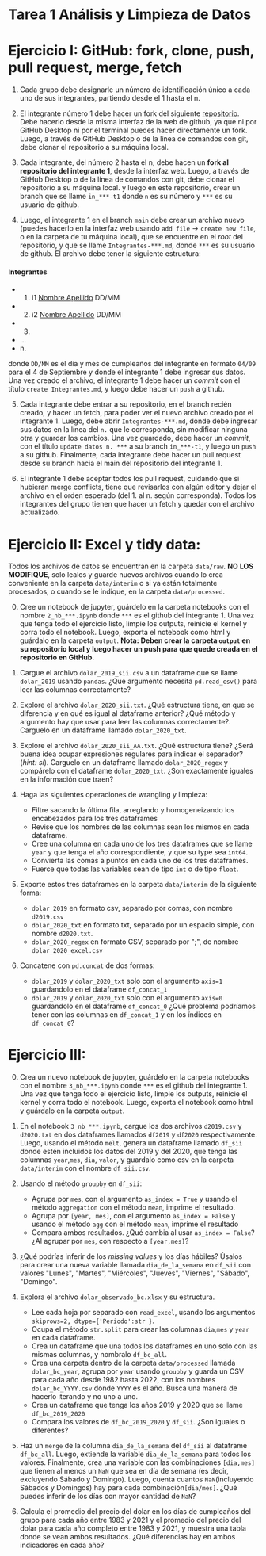 # Tarea 1 Análisis y Limpieza de Datos



# Ejercicio I: GitHub: fork, clone, push, pull request, merge, fetch

1. Cada grupo debe designarle un número de identificación único a cada uno de sus integrantes, partiendo desde el 1 hasta el n.
2. El integrante número 1 debe hacer un fork del siguiente [repositorio](https://github.com/vmlandae/tarea1-add). Debe hacerlo desde la misma interfaz de la web de github, ya que ni por GitHub Desktop ni por el terminal puedes hacer directamente un fork. Luego, a través de GitHub Desktop o de la línea de comandos con git, debe clonar el repositorio a su máquina local.

3. Cada integrante, del número 2 hasta el n, debe hacen un **fork al repositorio del integrante 1**, desde la interfaz web. Luego, a través de GitHub Desktop o de la línea de comandos con git, debe clonar el repositorio a su máquina local. y luego en este repositorio, crear un branch que se llame `in_***-t1` donde `n` es su número y `***` es su usuario de github.  

4. Luego, el integrante 1 en el branch `main` debe crear un archivo nuevo (puedes hacerlo en la interfaz web usando `add file` -> `create new file`, o en la carpeta de tu máquina local), que se encuentre en el *root* del repositorio, y que se llame `Integrantes-***.md`,  donde `***` es su usuario de github. El archivo debe tener la siguiente estructura:

#### Integrantes

  * 1. i1 [Nombre Apellido](https://github.com/***) DD/MM
  * 2. i2 [Nombre Apellido](https://github.com/***) DD/MM
  * 3. 
  * ...
  * n. 

donde `DD/MM` es el día y mes de cumpleaños del integrante en formato `04/09` para el 4 de Septiembre y donde el integrante 1 debe ingresar sus datos. Una vez creado el archivo, el integrante 1 debe hacer un *commit* con el título `create Integrantes.md`, y luego debe hacer un `push` a github.

5. Cada integrante debe entrar a su repositorio, en el branch recién creado, y hacer un fetch, para poder ver el nuevo archivo creado por el integrante 1. Luego, debe abrir `Integrantes-***.md`, donde debe ingresar sus datos en la línea del `n.` que le corresponda, sin modificar ninguna otra y guardar los cambios. Una vez guardado, debe hacer un *commit*, con el título `update datos n. ***` a su branch `in_***-t1`, y luego un `push` a su github. Finalmente, cada integrante debe hacer un pull request desde su branch hacia el main del repositorio del integrante 1. 

6. El integrante 1 debe aceptar todos los pull request, cuidando que si hubieran merge conflicts, tiene que revisarlos con algún editor y dejar el archivo en el orden esperado (del 1. al n. según corresponda). Todos los integrantes del grupo tienen que hacer un fetch y quedar con el archivo actualizado. 

# Ejercicio II: Excel y tidy data:

Todos los archivos de datos se encuentran en la carpeta `data/raw`. **NO LOS MODIFIQUE**, solo lealos y guarde nuevos archivos cuando lo crea conveniente en la carpeta `data/interim` o si ya están totalmente procesados, o cuando se le indique, en la carpeta `data/processed`.

0. Cree un notebook de jupyter, guárdelo en la carpeta notebooks con el nombre `2_nb_***.ipynb` donde `***` es el github del integrante 1. Una vez que tenga todo el ejercicio listo, limpie los outputs, reinicie el kernel y corra todo el notebook. Luego, exporta el notebook como html y guárdalo en la carpeta `output`. **Nota: Deben crear la carpeta `output` en su repositorio local y luego hacer un push para que quede creada en el repositorio en GitHub**.

1. Cargue el archivo `dolar_2019_sii.csv` a un dataframe que se llame `dolar_2019` usando `pandas`. ¿Que argumento necesita `pd.read_csv()` para leer las columnas correctamente?
2. Explore el archivo `dolar_2020_sii.txt`. ¿Qué estructura tiene, en que se diferencia y en qué es igual al dataframe anterior?  ¿Qué método y argumento hay que usar para leer las columnas correctamente?. Carguelo en un dataframe llamado `dolar_2020_txt`.
3. Explore el archivo `dolar_2020_sii_AA.txt`.  ¿Qué estructura tiene? ¿Será buena idea ocupar expresiones regulares para indicar el separador? (*hint: sí*). Carguelo en un dataframe llamado `dolar_2020_regex` y compárelo con el dataframe `dolar_2020_txt`. ¿Son exactamente iguales en la información que traen?
4. Haga las siguientes operaciones de wrangling y limpieza:
    * Filtre sacando la última fila, arreglando y homogeneizando los encabezados para los tres dataframes 
    * Revise que los nombres de las columnas sean los mismos en cada dataframe.
    * Cree una columna en cada uno de los tres dataframes que se llame `year` y que tenga el año correspondiente, y que su type sea `int64`.
    * Convierta las comas a puntos en cada uno de los tres dataframes.
    * Fuerce que todas las variables sean de tipo `int` o de tipo `float`.
5. Exporte estos tres dataframes en la carpeta `data/interim` de la siguiente forma:
    * `dolar_2019` en formato csv, separado por comas, con nombre `d2019.csv`
    * `dolar_2020_txt` en formato txt, separado por un espacio simple, con nombre `d2020.txt`.
    * `dolar_2020_regex` en formato CSV, separado por ";", de nombre `dolar_2020_excel.csv`  
6. Concatene con `pd.concat` de dos formas:
    * `dolar_2019` y `dolar_2020_txt` solo con el argumento `axis=1` guardandolo en el dataframe `df_concat_1`
    * `dolar_2019` y `dolar_2020_txt` solo con el argumento  `axis=0`  guardandolo en el dataframe `df_concat_0`
¿Qué problema podríamos tener con las columnas en `df_concat_1` y en los índices en `df_concat_0`?

# Ejercicio III: 

0. Crea un nuevo notebook de jupyter, guárdelo en la carpeta notebooks con el nombre `3_nb_***.ipynb` donde `***` es el github del integrante 1. Una vez que tenga todo el ejercicio listo, limpie los outputs, reinicie el kernel y corra todo el notebook. Luego, exporta el notebook como html y guárdalo en la carpeta `output`.
1. En el notebook `3_nb_***.ipynb`, cargue los dos archivos `d2019.csv` y `d2020.txt` en dos dataframes llamados `df2019` y `df2020` respectivamente. Luego, usando el método `melt`, genera un dataframe llamado `df_sii` donde estén incluidos los datos del 2019 y del 2020, que tenga las columnas `year`,`mes`, `dia`, `valor`, y guardalo como csv en la carpeta `data/interim` con el nombre `df_sii.csv`.     
2. Usando el método `groupby` en `df_sii`:
    * Agrupa por `mes`, con el argumento `as_index = True` y usando el método `aggregation` con el método `mean`, imprime el resultado.
    * Agrupa por `[year, mes]`, con el argumento `as_index = False` y usando el método `agg` con el método `mean`, imprime el resultado
    * Compara ambos resultados. ¿Qué cambia al usar `as_index = False`? ¿Al agrupar por `mes`, con respecto a `[year,mes]`?
3. ¿Qué podrías inferir de los *missing values* y los días hábiles? Úsalos para crear una nueva variable llamada `dia_de_la_semana` en `df_sii` con valores "Lunes", "Martes", "Miércoles", "Jueves", "Viernes", "Sábado", "Domingo".
4. Explora el archivo `dolar_observado_bc.xlsx` y su estructura. 
    * Lee cada hoja por separado con `read_excel`, usando los argumentos `skiprows=2, dtype={'Periodo':str }`. 
    * Ocupa el método `str.split` para crear las columnas `dia`,`mes` y `year` en cada dataframe.
    * Crea un dataframe que una todos los dataframes en uno solo con las mismas columnas, y nombralo `df_bc_all`.
    * Crea una carpeta dentro de la carpeta `data/processed` llamada `dolar_bc_year`, agrupa por `year` usando `groupby` y guarda un CSV para cada año desde 1982 hasta 2022, con los nombres `dolar_bc_YYYY.csv` donde `YYYY` es el año. Busca una manera de hacerlo iterando y no uno a uno.
    * Crea un dataframe que tenga los años 2019 y 2020 que se llame `df_bc_2019_2020`
    * Compara los valores de `df_bc_2019_2020` y `df_sii`. ¿Son iguales o diferentes? 
 
5. Haz un `merge` de la columna `dia_de_la_semana` del `df_sii` al dataframe `df_bc_all`. Luego, extiende la variable `dia_de_la_semana` para todos los valores. Finalmente, crea una variable con las combinaciones `[dia,mes]` que tienen al menos un `NaN` que sea en día de semana (es decir, excluyendo Sábado y Domingo). Luego, cuenta cuantos `NaN`(incluyendo Sábados y Domingos) hay para cada combinación`[dia/mes]`. ¿Qué puedes inferir de los días con mayor cantidad de `NaN`?  
6. Calcula el promedio del precio del dolar en los días de cumpleaños del grupo para cada año entre 1983 y 2021 y el promedio del precio del dolar para cada año completo entre 1983 y 2021, y muestra una tabla donde se vean ambos resultados. ¿Qué diferencias hay en ambos indicadores en cada año?

